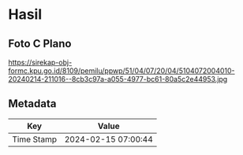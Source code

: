 # Hasil

## Foto C Plano

https://sirekap-obj-formc.kpu.go.id/8109/pemilu/ppwp/51/04/07/20/04/5104072004010-20240214-211016--8cb3c97a-a055-4977-bc61-80a5c2e44953.jpg


## Metadata

| Key        | Value               |
| ---------- | ------------------- |
| Time Stamp | 2024-02-15 07:00:44 |



